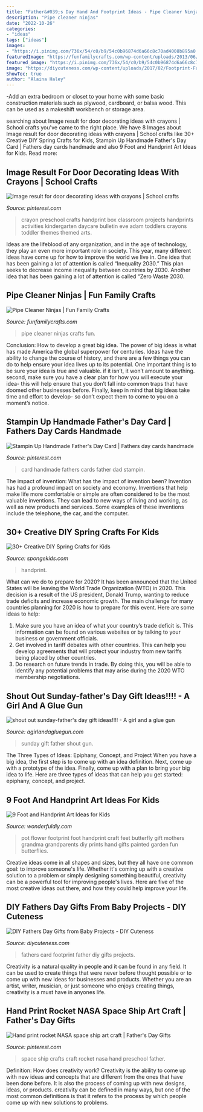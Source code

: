 ```yaml
---
title: "Father&#039;s Day Hand And Footprint Ideas - Pipe Cleaner Ninjas"
description: "Pipe cleaner ninjas"
date: "2022-10-26"
categories:
- "ideas"
tags: ["ideas"]
images:
- "https://i.pinimg.com/736x/54/c0/b9/54c0b96874d6a66c8c70ad4008b895a0.jpg"
featuredImage: "https://funfamilycrafts.com/wp-content/uploads/2013/06/ninjas-3.jpg"
featured_image: "https://i.pinimg.com/736x/54/c0/b9/54c0b96874d6a66c8c70ad4008b895a0.jpg"
image: "https://diycuteness.com/wp-content/uploads/2017/02/Footprint-Fathers-Day-Card.jpg"
ShowToc: true
author: "Alaina Haley"
---
```



-Add an extra bedroom or closet to your home with some basic construction materials such as plywood, cardboard, or balsa wood. This can be used as a makeshift workbench or storage area. 

	

		
searching about Image result for door decorating ideas with crayons | School crafts you've came to the right place. We have 8 Images about Image result for door decorating ideas with crayons | School crafts like 30+ Creative DIY Spring Crafts for Kids, Stampin Up Handmade Father&#039;s Day Card | Fathers day cards handmade and also 9 Foot and Handprint Art Ideas for Kids. Read more:
		
    
## Image Result For Door Decorating Ideas With Crayons | School Crafts

<img loading=lazy src="https://i.pinimg.com/736x/54/c0/b9/54c0b96874d6a66c8c70ad4008b895a0.jpg" onerror="this.onerror=null;this.src='https://tse2.mm.bing.net/th?id=OIP.3lc6Mnz_4LHre5wQvKy59wHaJ3&amp;pid=15.1';" alt="Image result for door decorating ideas with crayons | School crafts">

_Source: pinterest.com_

>crayon preschool crafts handprint box classroom projects handprints activities kindergarten daycare bulletin eve adam toddlers crayons toddler themes themed arts. 

	

Ideas are the lifeblood of any organization, and in the age of technology, they play an even more important role in society. This year, many different ideas have come up for how to improve the world we live in. One idea that has been gaining a lot of attention is called “Inequality 2030.” This plan seeks to decrease income inequality between countries by 2030. Another idea that has been gaining a lot of attention is called “Zero Waste 2030.

    
## Pipe Cleaner Ninjas | Fun Family Crafts

<img loading=lazy src="https://funfamilycrafts.com/wp-content/uploads/2013/06/ninjas-3.jpg" onerror="this.onerror=null;this.src='https://tse2.mm.bing.net/th?id=OIP.dOSo73ISWSUw-ZU-fX5dGwAAAA&amp;pid=15.1';" alt="Pipe Cleaner Ninjas | Fun Family Crafts">

_Source: funfamilycrafts.com_

>pipe cleaner ninjas crafts fun. 

	

Conclusion: How to develop a great big idea.
The power of big ideas is what has made America the global superpower for centuries. Ideas have the ability to change the course of history, and there are a few things you can do to help ensure your idea lives up to its potential.
One important thing is to be sure your idea is true and valuable. if it isn’t, it won’t amount to anything. second, make sure you have a clear plan for how you will execute your idea- this will help ensure that you don’t fall into common traps that have doomed other businesses before. Finally, keep in mind that big ideas take time and effort to develop- so don’t expect them to come to you on a moment’s notice.

    
## Stampin Up Handmade Father&#039;s Day Card | Fathers Day Cards Handmade

<img loading=lazy src="https://i.pinimg.com/736x/66/07/df/6607df959123be534cea451a013c1452--dad-card-mothers-day-card-handmade.jpg" onerror="this.onerror=null;this.src='https://tse1.mm.bing.net/th?id=OIP.UJggarXa7i50uZYtUxxKWQHaJ3&amp;pid=15.1';" alt="Stampin Up Handmade Father&#039;s Day Card | Fathers day cards handmade">

_Source: pinterest.com_

>card handmade fathers cards father dad stampin. 

	

The impact of invention: What has the impact of invention been?
Invention has had a profound impact on society and economy. Inventions that help make life more comfortable or simple are often considered to be the most valuable inventions. They can lead to new ways of living and working, as well as new products and services. Some examples of these inventions include the telephone, the car, and the computer.

    
## 30+ Creative DIY Spring Crafts For Kids

<img loading=lazy src="https://spongekids.com/wp-content/uploads/2016/12/spring-crafts-for-kids/10-spring-crafts-for-kids.jpg" onerror="this.onerror=null;this.src='https://tse4.mm.bing.net/th?id=OIP.SqnqLiSpLSE8_LPd0D1C2AHaJ4&amp;pid=15.1';" alt="30+ Creative DIY Spring Crafts for Kids">

_Source: spongekids.com_

>handprint. 

	

What can we do to prepare for 2020?
It has been announced that the United States will be leaving the World Trade Organization (WTO) in 2020. This decision is a result of the US president, Donald Trump, wanting to reduce trade deficits and increase economic growth. The main challenge for many countries planning for 2020 is how to prepare for this event. Here are some ideas to help: 
1. Make sure you have an idea of what your country’s trade deficit is. This information can be found on various websites or by talking to your business or government officials. 
2. Get involved in tariff debates with other countries. This can help you develop agreements that will protect your industry from new tariffs being placed by other countries. 
3. Do research on future trends in trade. By doing this, you will be able to identify any potential problems that may arise during the 2020 WTO membership negotiations.

    
## Shout Out Sunday-father&#039;s Day Gift Ideas!!!! - A Girl And A Glue Gun

<img loading=lazy src="https://www.agirlandagluegun.com/wp-content/uploads/2014/06/fathersdaytreatjar.png" onerror="this.onerror=null;this.src='https://tse1.mm.bing.net/th?id=OIP.OczrowvmVg3JaJWT-OFbqwAAAA&amp;pid=15.1';" alt="shout out sunday-father&#039;s day gift ideas!!!! - A girl and a glue gun">

_Source: agirlandagluegun.com_

>sunday gift father shout gun. 

	

The Three Types of Ideas: Epiphany, Concept, and Project
When you have a big idea, the first step is to come up with an idea definition. Next, come up with a prototype of the idea. Finally, come up with a plan to bring your big idea to life. Here are three types of ideas that can help you get started: epiphany, concept, and project.

    
## 9 Foot And Handprint Art Ideas For Kids

<img loading=lazy src="http://cdn.wonderfuldiy.com/wp-content/uploads/2016/10/Footprint-flower-Pot.jpg" onerror="this.onerror=null;this.src='https://tse2.mm.bing.net/th?id=OIP.ZpJtJTHbWoqJObe-72p5FgHaGX&amp;pid=15.1';" alt="9 Foot and Handprint Art Ideas for Kids">

_Source: wonderfuldiy.com_

>pot flower footprint foot handprint craft feet butterfly gift mothers grandma grandparents diy prints hand gifts painted garden fun butterflies. 

	

Creative ideas come in all shapes and sizes, but they all have one common goal: to improve someone's life. Whether it's coming up with a creative solution to a problem or simply designing something beautiful, creativity can be a powerful tool for improving people's lives. Here are five of the most creative ideas out there, and how they could help improve your life.

    
## DIY Fathers Day Gifts From Baby Projects - DIY Cuteness

<img loading=lazy src="https://diycuteness.com/wp-content/uploads/2017/02/Footprint-Fathers-Day-Card.jpg" onerror="this.onerror=null;this.src='https://tse3.mm.bing.net/th?id=OIP.zAP2OORTnoBO8skGsJYMWwAAAA&amp;pid=15.1';" alt="DIY Fathers Day Gifts from Baby Projects - DIY Cuteness">

_Source: diycuteness.com_

>fathers card footprint father diy gifts projects. 

	

Creativity is a natural quality in people and it can be found in any field. It can be used to create things that were never before thought possible or to come up with new ideas for businesses and products. Whether you are an artist, writer, musician, or just someone who enjoys creating things, creativity is a must have in anyones life.

    
## Hand Print Rocket NASA Space Ship Art Craft | Father&#039;s Day Gifts

<img loading=lazy src="https://i.pinimg.com/736x/a5/03/bb/a503bbc0cdf3504298b8a43021a38629--ship-art-nasa-space.jpg?b=t" onerror="this.onerror=null;this.src='https://tse2.mm.bing.net/th?id=OIP.bit-eEZJHY4-4QhLKPhmgwC7FN&amp;pid=15.1';" alt="Hand print rocket NASA space ship art craft | Father&#039;s Day Gifts">

_Source: pinterest.com_

>space ship crafts craft rocket nasa hand preschool father. 

	

Definition: How does creativity work?
Creativity is the ability to come up with new ideas and concepts that are different from the ones that have been done before. It is also the process of coming up with new designs, ideas, or products. creativity can be defined in many ways, but one of the most common definitions is that it refers to the process by which people come up with new solutions to problems.

